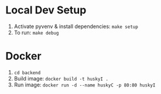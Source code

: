 # Local Dev Setup

1. Activate pyvenv & install dependencies: `make setup`
2. To run: `make debug`

# Docker

1. `cd backend`
2. Build image: `docker build -t huskyI .`
3. Run image: `docker run -d --name huskyC -p 80:80 huskyI`
